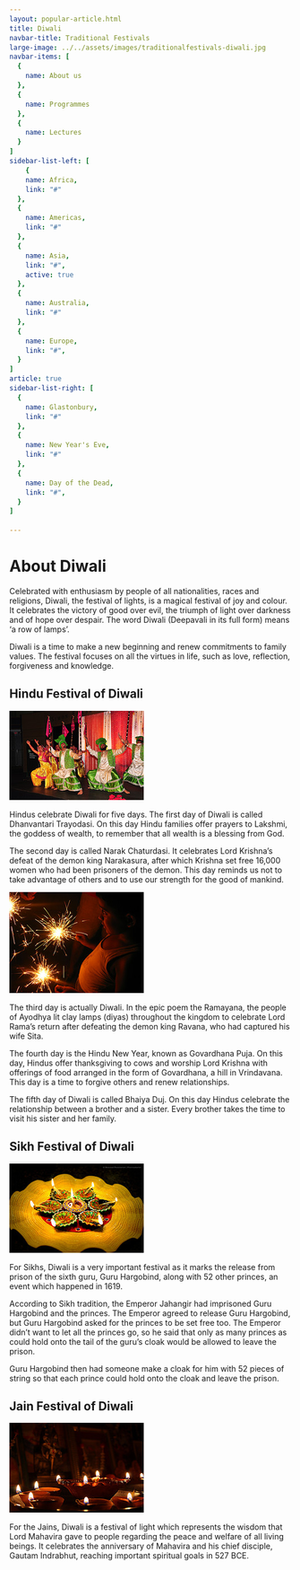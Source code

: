 ```yaml
---
layout: popular-article.html
title: Diwali
navbar-title: Traditional Festivals
large-image: ../../assets/images/traditionalfestivals-diwali.jpg
navbar-items: [
  {
    name: About us
  },
  {
    name: Programmes
  },
  {
    name: Lectures
  }
]
sidebar-list-left: [
    {
    name: Africa,
    link: "#"
  },
  {
    name: Americas,
    link: "#"
  },
  {
    name: Asia,
    link: "#",
    active: true
  },
  {
    name: Australia,
    link: "#"
  },
  {
    name: Europe,
    link: "#",
  }
]
article: true
sidebar-list-right: [
  {
    name: Glastonbury,
    link: "#"
  },
  {
    name: New Year's Eve,
    link: "#"
  },
  {
    name: Day of the Dead,
    link: "#",
  }
]

---
```

# About Diwali

Celebrated with enthusiasm by people of all nationalities, races and religions, Diwali, the festival of lights, is a magical festival of joy and colour. It celebrates the victory of good over evil, the triumph of light over darkness and of hope over despair. The word Diwali (Deepavali in its full form) means ‘a row of lamps’.

Diwali is a time to make a new beginning and renew commitments to family values. The festival focuses on all the virtues in life, such as love, reflection, forgiveness and knowledge.

## Hindu Festival of Diwali

![Diwali](../../assets/images/traditionalfestival-diwali1.jpg)

Hindus celebrate Diwali for five days. The first day of Diwali is called Dhanvantari Trayodasi. On this day Hindu families offer prayers to Lakshmi, the goddess of wealth, to remember that all wealth is a blessing from God.

The second day is called Narak Chaturdasi. It celebrates Lord Krishna’s defeat of the demon king Narakasura, after which Krishna set free 16,000 women who had been prisoners of the demon. This day reminds us not to take advantage of others and to use our strength for the good of mankind.

![Happy Diwali](../../assets/images/traditionalfestival-diwali2.jpg)

The third day is actually Diwali. In the epic poem the Ramayana, the people of Ayodhya lit clay lamps (diyas) throughout the kingdom to celebrate Lord Rama’s return after defeating the demon king Ravana, who had captured his wife Sita.

The fourth day is the Hindu New Year, known as Govardhana Puja. On this day, Hindus offer thanksgiving to cows and worship Lord Krishna with offerings of food arranged in the form of Govardhana, a hill in Vrindavana. This day is a time to forgive others and renew relationships.

The fifth day of Diwali is called Bhaiya Duj. On this day Hindus celebrate the relationship between a brother and a sister. Every brother takes the time to visit his sister and her family.

## Sikh Festival of Diwali

![Diwali (Festival of lights)!](../../assets/images/traditionalfestival-diwali3.jpg)

For Sikhs, Diwali is a very important festival as it marks the release from prison of the sixth guru, Guru Hargobind, along with 52 other princes, an event which happened in 1619.

According to Sikh tradition, the Emperor Jahangir had imprisoned Guru Hargobind and the princes. The Emperor agreed to release Guru Hargobind, but Guru Hargobind asked for the princes to be set free too. The Emperor didn’t want to let all the princes go, so he said that only as many princes as could hold onto the tail of the guru’s cloak would be allowed to leave the prison.

Guru Hargobind then had someone make a cloak for him with 52 pieces of string so that each prince could hold onto the cloak and leave the prison.

## Jain Festival of Diwali

![Diwali_031](../../assets/images/traditionalfestival-diwali4.jpg)

For the Jains, Diwali is a festival of light which represents the wisdom that Lord Mahavira gave to people regarding the peace and welfare of all living beings. It celebrates the anniversary of Mahavira and his chief disciple, Gautam Indrabhut, reaching important spiritual goals in 527 BCE.
